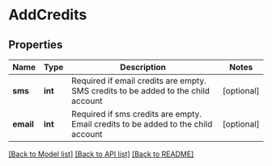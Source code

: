 # AddCredits

## Properties
Name | Type | Description | Notes
------------ | ------------- | ------------- | -------------
**sms** | **int** | Required if email credits are empty. SMS credits to be added to the child account | [optional] 
**email** | **int** | Required if sms credits are empty. Email credits to be added to the child account | [optional] 

[[Back to Model list]](../README.md#documentation-for-models) [[Back to API list]](../README.md#documentation-for-api-endpoints) [[Back to README]](../README.md)


